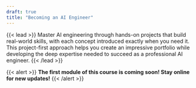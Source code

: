 ```yaml
---
draft: true
title: "Becoming an AI Engineer"
---
```


{{< lead >}}
Master AI engineering through hands-on projects that build real-world skills, with each concept introduced exactly when you need it. This project-first approach helps you create an impressive portfolio while developing the deep expertise needed to succeed as a professional AI engineer.
{{< /lead >}}

{{< alert >}}
**The first module of this course is coming soon! Stay online for new updates!**
{{< /alert >}}

<!--
The _AI Engineering Learning Path_ transforms you from AI beginner to skilled professional through engaging, project-based learning. You'll start building exciting AI applications from day one, experiencing the thrill of creating working systems before diving into the underlying theory.

As you progress through six carefully crafted modules, you'll tackle increasingly sophisticated challenges that build upon your growing skills. Each project introduces new concepts naturally, making complex topics accessible and immediately applicable to solving real problems. This intuitive learning approach creates meaningful connections between theory and practice.

Throughout your journey, you'll develop a comprehensive understanding of modern AI engineering—from simple API-powered applications to sophisticated systems using large language models, computer vision, autonomous agents, and production infrastructure. Your expanding portfolio will showcase your ability to build everything from intelligent chatbots to complex reasoning systems.

By the end of your learning path, you'll possess senior-level expertise in your chosen AI specialization, backed by a portfolio of impressive projects that demonstrate your capabilities to potential employers. You'll also develop the confidence and habits needed to stay at the forefront of this rapidly evolving field, prepared to tackle the most challenging real-world AI engineering opportunities.
-->
